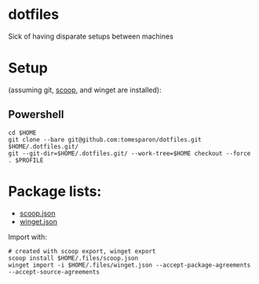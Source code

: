 # dotfiles
Sick of having disparate setups between machines

# Setup
(assuming git, [scoop](https://github.com/ScoopInstaller/Scoop), and winget are installed):

## Powershell
```
cd $HOME
git clone --bare git@github.com:tomesparon/dotfiles.git $HOME/.dotfiles.git/
git --git-dir=$HOME/.dotfiles.git/ --work-tree=$HOME checkout --force
. $PROFILE

```
# Package lists:
- [scoop.json](.files/scoop.json)
- [winget.json](.files/winget.json)

Import with:
```
# created with scoop export, winget export
scoop install $HOME/.files/scoop.json
winget import -i $HOME/.files/winget.json --accept-package-agreements --accept-source-agreements
```
